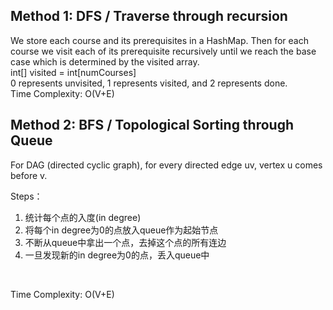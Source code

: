 ## Method 1: DFS / Traverse through recursion
We store each course and its prerequisites in a HashMap. Then for each course we visit each of its prerequisite recursively until we reach the base case which is determined by the visited array. </br>
int[] visited = int[numCourses] </br>
0 represents unvisited, 1 represents visited, and 2 represents done. </br>
Time Complexity: O(V+E)

## Method 2: BFS / Topological Sorting through Queue
For DAG (directed cyclic graph), for every directed edge uv, vertex u comes before v. </br>
      
Steps：</br>
1) 统计每个点的入度(in degree)
2) 将每个in degree为0的点放入queue作为起始节点
3) 不断从queue中拿出一个点，去掉这个点的所有连边
4) 一旦发现新的in degree为0的点，丢入queue中
</br>
      
Time Complexity: O(V+E)
